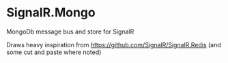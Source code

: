 SignalR.Mongo
=============

MongoDb message bus and store for SignalR

Draws heavy inspiration from https://github.com/SignalR/SignalR.Redis (and some cut and paste where noted)